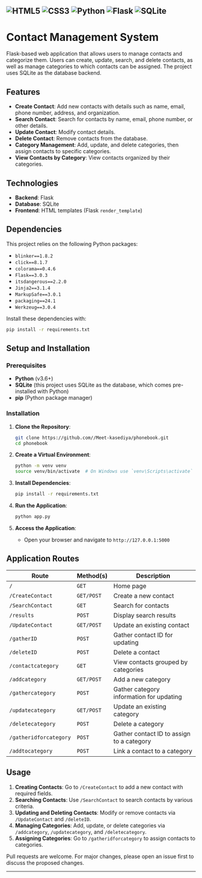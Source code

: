 ![HTML5](https://img.shields.io/badge/HTML5-E34F26?logo=html5&logoColor=white)
![CSS3](https://img.shields.io/badge/CSS3-1572B6?logo=css3&logoColor=white)
![Python](https://img.shields.io/badge/Python-3776AB?logo=python&logoColor=white)
![Flask](https://img.shields.io/badge/Flask-000000?logo=flask&logoColor=white)
![SQLite](https://img.shields.io/badge/SQLite-003B57?logo=sqlite&logoColor=white)
---

# Contact Management System

Flask-based web application that allows users to manage contacts and categorize them. Users can create, update, search, and delete contacts, as well as manage categories to which contacts can be assigned. The project uses SQLite as the database backend.

## Features

- **Create Contact**: Add new contacts with details such as name, email, phone number, address, and organization.
- **Search Contact**: Search for contacts by name, email, phone number, or other details.
- **Update Contact**: Modify contact details.
- **Delete Contact**: Remove contacts from the database.
- **Category Management**: Add, update, and delete categories, then assign contacts to specific categories.
- **View Contacts by Category**: View contacts organized by their categories.

## Technologies

- **Backend**: Flask
- **Database**: SQLite
- **Frontend**: HTML templates (Flask `render_template`)

## Dependencies

This project relies on the following Python packages:

- `blinker==1.8.2`
- `click==8.1.7`
- `colorama==0.4.6`
- `Flask==3.0.3`
- `itsdangerous==2.2.0`
- `Jinja2==3.1.4`
- `MarkupSafe==3.0.1`
- `packaging==24.1`
- `Werkzeug==3.0.4`

Install these dependencies with:

```bash
pip install -r requirements.txt
```

## Setup and Installation

### Prerequisites

- **Python** (v3.6+)
- **SQLite** (this project uses SQLite as the database, which comes pre-installed with Python)
- **pip** (Python package manager)

### Installation

1. **Clone the Repository**:
   ```bash
   git clone https://github.com//Meet-kasediya/phonebook.git
   cd phonebook
   ```

2. **Create a Virtual Environment**:
   ```bash
   python -m venv venv
   source venv/bin/activate  # On Windows use `venv\Scripts\activate`
   ```

3. **Install Dependencies**:
   ```bash
   pip install -r requirements.txt
   ```

4. **Run the Application**:
   ```bash
   python app.py
   ```

5. **Access the Application**:
   - Open your browser and navigate to `http://127.0.0.1:5000`

## Application Routes

| Route               | Method(s) | Description                                     |
|---------------------|-----------|-------------------------------------------------|
| `/`                 | `GET`     | Home page                                       |
| `/CreateContact`    | `GET/POST`| Create a new contact                            |
| `/SearchContact`    | `GET`     | Search for contacts                             |
| `/results`          | `POST`    | Display search results                          |
| `/UpdateContact`    | `GET/POST`| Update an existing contact                      |
| `/gatherID`         | `POST`    | Gather contact ID for updating                  |
| `/deleteID`         | `POST`    | Delete a contact                                |
| `/contactcategory`  | `GET`     | View contacts grouped by categories             |
| `/addcategory`      | `GET/POST`| Add a new category                              |
| `/gathercategory`   | `POST`    | Gather category information for updating        |
| `/updatecategory`   | `GET/POST`| Update an existing category                     |
| `/deletecategory`   | `POST`    | Delete a category                               |
| `/gatheridforcategory` | `POST` | Gather contact ID to assign to a category       |
| `/addtocategory`    | `POST`    | Link a contact to a category                    |

## Usage

1. **Creating Contacts**: Go to `/CreateContact` to add a new contact with required fields.
2. **Searching Contacts**: Use `/SearchContact` to search contacts by various criteria.
3. **Updating and Deleting Contacts**: Modify or remove contacts via `/UpdateContact` and `/deleteID`.
4. **Managing Categories**: Add, update, or delete categories via `/addcategory`, `/updatecategory`, and `/deletecategory`.
5. **Assigning Categories**: Go to `/gatheridforcategory` to assign contacts to categories.

Pull requests are welcome. For major changes, please open an issue first to discuss the proposed changes.

---
